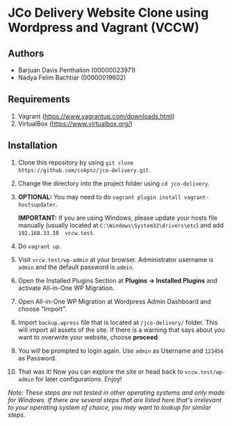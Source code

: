 # JCo Delivery Website Clone using Wordpress and Vagrant (VCCW)

## Authors

- Barjuan Davis Penthalion (00000023971)
- Nadya Felim Bachtiar (00000019602)

## Requirements
1. Vagrant (https://www.vagrantup.com/downloads.html)
2. VirtualBox (https://www.virtualbox.org/)

## Installation

1. Clone this repository by using `git clone https://github.com/cokpsz/jco-delivery.git`.
2. Change the directory into the project folder using `cd jco-delivery`.
3. **OPTIONAL:** You may need to do `vagrant plugin install vagrant-hostsupdater`.
   
   **IMPORTANT:** If you are using Windows, please update your hosts file manually (usually located at `C:\Windows\System32\drivers\etc`) and add `192.168.33.10  vccw.test`.
   
4. Do `vagrant up`.
5. Visit `vccw.test/wp-admin` at your browser. Administrator username is `admin` and the default password is `admin`.
6. Open the Installed Plugins Section at **Plugins &rarr; Installed Plugins** and activate All-in-One WP Migration.
7. Open All-in-One WP Migration at Wordpress Admin Dashboard and choose "Import".
8. Import `backup.wpress` file that is located at `/jco-delivery/` folder. This will import all assets of the site. If there is a warning that says about you want to overwrite your website, choose **proceed**.
9. You will be prompted to login again. Use `admin` as Username and `123456` as Password.
10. That was it! Now you can explore the site or head back to `vccw.test/wp-admin` for later configurations. Enjoy!

*Note: These steps are not tested in other operating systems and only made for Windows. If there are several steps that are listed here that's irrelevant to your operating system of choice, you may want to lookup for similar steps.*
